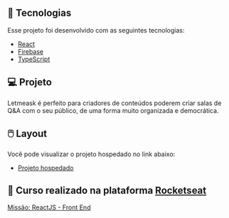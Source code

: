 ## 🧪 Tecnologias

Esse projeto foi desenvolvido com as seguintes tecnologias:

- [React](https://reactjs.org)
- [Firebase](https://firebase.google.com/)
- [TypeScript](https://www.typescriptlang.org/)

## 💻 Projeto

Letmeask é perfeito para criadores de conteúdos poderem criar salas de Q&A com o seu público, de uma forma muito organizada e democrática.

## 🖱️ Layout

Você pode visualizar o projeto hospedado no link abaixo:

- [Projeto hospedado](https://letmeask-69419.web.app/)

## 🔖 Curso realizado na plataforma [Rocketseat](https://rocketseat.com.br/)

[Missão: ReactJS - Front End](https://app.rocketseat.com.br/node/mission-react-js)
